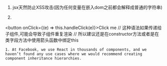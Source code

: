 1. jsx天然防止XSS攻击(因为任何变量在嵌入dom之前都会解释成普通的字符串)
1. ```jsx
<button onClick={(e) => this.handleClick(e)}>Click me</button>
// 这种语法如果传递给子组件,可能会导致子组件重复渲染
// 所以建议还是在constructor方法或者是在类字段方法中使用箭头函数中绑定this
```
1. At Facebook, we use React in thousands of components, and we haven’t found any use cases where we would recommend creating component inheritance hierarchies.
